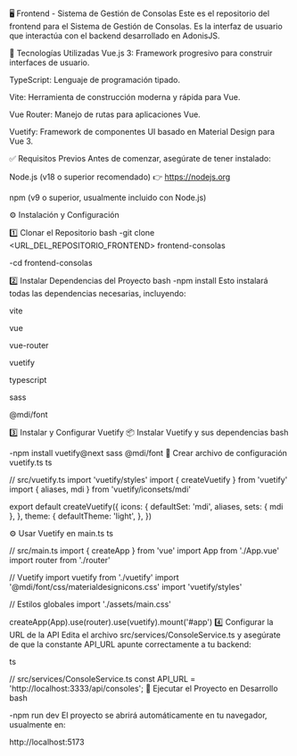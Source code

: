 🖥️ Frontend - Sistema de Gestión de Consolas
Este es el repositorio del frontend para el Sistema de Gestión de Consolas. Es la interfaz de usuario que interactúa con el backend desarrollado en AdonisJS.

🚀 Tecnologías Utilizadas
Vue.js 3: Framework progresivo para construir interfaces de usuario.

TypeScript: Lenguaje de programación tipado.

Vite: Herramienta de construcción moderna y rápida para Vue.

Vue Router: Manejo de rutas para aplicaciones Vue.

Vuetify: Framework de componentes UI basado en Material Design para Vue 3.

✅ Requisitos Previos
Antes de comenzar, asegúrate de tener instalado:

Node.js (v18 o superior recomendado)
👉 https://nodejs.org

npm (v9 o superior, usualmente incluido con Node.js)

⚙️ Instalación y Configuración

1️⃣ Clonar el Repositorio
bash
-git clone <URL_DEL_REPOSITORIO_FRONTEND> frontend-consolas

-cd frontend-consolas

2️⃣ Instalar Dependencias del Proyecto
bash
-npm install
Esto instalará todas las dependencias necesarias, incluyendo:

vite

vue

vue-router

vuetify

typescript

sass

@mdi/font

3️⃣ Instalar y Configurar Vuetify
📦 Instalar Vuetify y sus dependencias
bash

-npm install vuetify@next sass @mdi/font
🧩 Crear archivo de configuración vuetify.ts
ts

// src/vuetify.ts
import 'vuetify/styles'
import { createVuetify } from 'vuetify'
import { aliases, mdi } from 'vuetify/iconsets/mdi'

export default createVuetify({
  icons: {
    defaultSet: 'mdi',
    aliases,
    sets: { mdi },
  },
  theme: {
    defaultTheme: 'light',
  },
})


⚙️ Usar Vuetify en main.ts
ts

// src/main.ts
import { createApp } from 'vue'
import App from './App.vue'
import router from './router'

// Vuetify
import vuetify from './vuetify'
import '@mdi/font/css/materialdesignicons.css'
import 'vuetify/styles'

// Estilos globales
import './assets/main.css'

createApp(App).use(router).use(vuetify).mount('#app')
4️⃣ Configurar la URL de la API
Edita el archivo src/services/ConsoleService.ts y asegúrate de que la constante API_URL apunte correctamente a tu backend:

ts

// src/services/ConsoleService.ts
const API_URL = 'http://localhost:3333/api/consoles';
🧪 Ejecutar el Proyecto en Desarrollo
bash

-npm run dev
El proyecto se abrirá automáticamente en tu navegador, usualmente en:

http://localhost:5173











